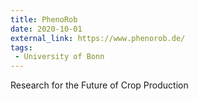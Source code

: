 ```yaml
---
title: PhenoRob
date: 2020-10-01
external_link: https://www.phenorob.de/
tags:
 - University of Bonn
---
```


Research for the Future of Crop Production


<!--more-->
